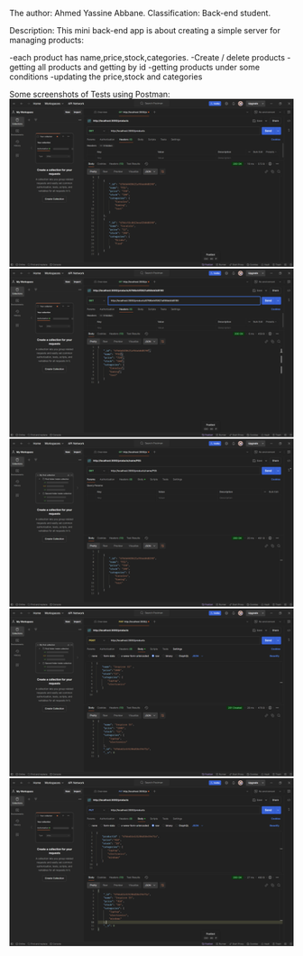 The author: Ahmed Yassine Abbane.
Classification: Back-end student.

Description:
This mini back-end app is about creating
a simple server for managing products:

-each product has name,price,stock,categories.
-Create / delete products
-getting all products and getting by id
-getting products under some conditions
-updating the price,stock and categories

Some screenshots of Tests using Postman:
![alt text](<assets/Get All.png>)
![alt text](<assets/Get by id.png>)
![alt text](<assets/Get by name.png>)
![alt text](<assets/Post one product.png>)
![alt text](<assets/Update one product.png>)
